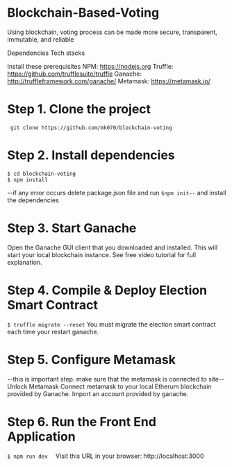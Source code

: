 # Blockchain-Based-Voting

Using blockchain, voting process can be made more secure, transparent, immutable, and reliable

Dependencies
Tech stacks

Install these prerequisites
NPM: https://nodejs.org
Truffle: https://github.com/trufflesuite/truffle
Ganache: http://truffleframework.com/ganache/
Metamask: https://metamask.io/

# Step 1. Clone the project
`
git clone https://github.com/mk070/blockchain-voting`

# Step 2. Install dependencies
```
$ cd blockchain-voting
$ npm install
```
--if any error occurs delete package.json file and run `$npm init--` and install the dependencies

# Step 3. Start Ganache
Open the Ganache GUI client that you downloaded and installed. This will start your local blockchain instance. See free video tutorial for full explanation.

# Step 4. Compile & Deploy Election Smart Contract
`$ truffle migrate --reset` You must migrate the election smart contract each time your restart ganache.

# Step 5. Configure Metamask

 --this is important step. make sure that the metamask is connected to site--
Unlock Metamask
Connect metamask to your local Etherum blockchain provided by Ganache.
Import an account provided by ganache.

# Step 6. Run the Front End Application
`$ npm run dev 
`
Visit this URL in your browser: http://localhost:3000


